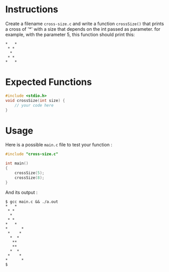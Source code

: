 # Instructions

Create a filename `cross-size.c` and write a function `crossSize()` that prints a cross of '\*' with a size that depends on the int passed as parameter.
for example, with the parameter 5, this function should print this:

```
*   *
 * *
  *
 * *
*   *
```

# Expected Functions

```C
#include <stdio.h>
void crossSize(int size) {
    // your code here
}
```

# Usage

Here is a possible `main.c` file to test your function :

```C
#include "cross-size.c"

int main()
{
    crossSize(5);
    crossSize(8);
}
```

And its output :

```
$ gcc main.c && ./a.out
*   *
 * *
  *
 * *
*   *
*      *
 *    *
  *  *
   **
   **
  *  *
 *    *
*      *
$
```
